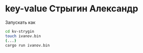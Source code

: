 # key-value Стрыгин Александр
Запускать как
```bash
cd kv-strygin
touch ivanov.bin
(...)
cargo run ivanov.bin
```

